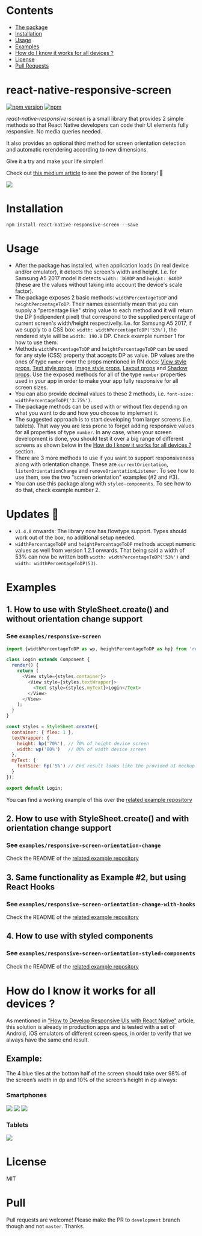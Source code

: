 # Contents
* [The package](#react-native-responsive-screen)
* [Installation](#installation)
* [Usage](#usage)
* [Examples](#examples)
* [How do I know it works for all devices ?](#example)
* [License](#license)
* [Pull Requests](#pull)

# react-native-responsive-screen

[![npm version](https://badge.fury.io/js/react-native-responsive-screen.svg)](https://www.npmjs.com/package/react-native-responsive-screen)
[![npm](https://img.shields.io/npm/dm/react-native-responsive-screen.svg)]()

<i>react-native-responsive-screen</i> is a small library that provides 2 simple methods so that React Native developers can code their UI elements fully responsive. No media queries needed.

It also provides an optional third method for screen orientation detection and automatic rerendering according to new dimensions.

Give it a try and make your life simpler! 

Check out [this medium article](https://medium.com/react-native-training/build-responsive-react-native-views-for-any-device-and-support-orientation-change-1c8beba5bc23) to see the power of the library! 🚀

<img src="https://cdn-images-1.medium.com/max/800/1*BWpx3uRPlWByahoXA6M-BQ.jpeg" />

# Installation

`npm install react-native-responsive-screen --save`

# Usage
* After the package has installed, when application loads (in real device and/or emulator), it detects the screen's width and height. I.e. for Samsung A5 2017 model it detects `width: 360DP` and `height: 640DP` (these are the values without taking into account the device's scale factor).
* The package exposes 2 basic methods: `widthPercentageToDP` and `heightPercentageToDP`. Their names essentially mean that you can supply a "percentage like" string value to each method and it will return the DP (indipendent pixel) that correspond to the supplied percentage of current screen's width/height respectivelly. I.e. for Samsung A5 2017, if we supply to a CSS box: `width: widthPercentageToDP('53%')`, the rendered style will be `width: 190.8` DP. Check example number 1 for how to use them.
* Methods `widthPercentageToDP` and `heightPercentageToDP` can be used for any style (CSS) property that accepts DP as value. DP values are the ones of type `number` over the props mentioned in RN docs: [View style props](https://facebook.github.io/react-native/docs/view-style-props.html), [Text style props](https://facebook.github.io/react-native/docs/text-style-props.html), [Image style props](https://facebook.github.io/react-native/docs/image-style-props.html), [Layout props](https://facebook.github.io/react-native/docs/layout-props.html) and [Shadow props](https://facebook.github.io/react-native/docs/shadow-props.html). Use the exposed methods for all of the type `number` properties used in your app in order to make your app fully responsive for all screen sizes.
* You can also provide decimal values to these 2 methods, i.e. `font-size: widthPercentageToDP('3.75%')`.
* The package methods can be used with or without flex depending on what you want to do and how you choose to implement it.
* The suggested approach is to start developing from larger screens (i.e. tablets). That way you are less prone to forget adding responsive values for all properties of type `number`. In any case, when your screen development is done, you should test it over a big range of different screens as shown below in the [How do I know it works for all devices ?](#example) section.
* There are 3 more methods to use if you want to support responsiveness along with orientation change. These are `currentOrientation`, `listenOrientationChange` and `removeOrientationListener`. To see how to use them, see the two "screen orientation" examples (#2 and #3).
* You can use this package along with `styled-components`. To see how to do that, check example number 2.

# Updates 🚀
* `v1.4.0` onwards: The library now has flowtype support. Types should work out of the box, no additional setup needed.
* `widthPercentageToDP` and `heightPercentageToDP` methods accept numeric values as well from version 1.2.1 onwards. That being said a width of 53% can now be written both `width: widthPercentageToDP('53%')` and `width: widthPercentageToDP(53)`.

# Examples

## 1. How to use with StyleSheet.create() and without orientation change support
### See `examples/responsive-screen`

```javascript
import {widthPercentageToDP as wp, heightPercentageToDP as hp} from 'react-native-responsive-screen';

class Login extends Component {
  render() {
    return (
      <View style={styles.container}>
        <View style={styles.textWrapper}>
          <Text style={styles.myText}>Login</Text>
        </View>
      </View>
    );
  }
}

const styles = StyleSheet.create({
  container: { flex: 1 },
  textWrapper: {
    height: hp('70%'), // 70% of height device screen
    width: wp('80%')   // 80% of width device screen
  },
  myText: {
    fontSize: hp('5%') // End result looks like the provided UI mockup
  }
});

export default Login;
```
You can find a working example of this over the [related example repository](https://github.com/marudy/react-native-responsive-screen/blob/master/examples/responsive-screen/README.md)


## 2. How to use with StyleSheet.create() and with orientation change support
### See `examples/responsive-screen-orientation-change`
Check the README of the [related example repository](https://github.com/marudy/react-native-responsive-screen/blob/master/examples/responsive-screen-orientation-change/README.md)

## 3. Same functionality as Example #2, but using React Hooks
### See `examples/responsive-screen-orientation-change-with-hooks`
Check the README of the [related example repository](https://github.com/marudy/react-native-responsive-screen-with-hooks/blob/master/examples/responsive-screen-orientation-change/README.md)

## 4. How to use with styled components
### See `examples/responsive-screen-orientation-styled-components`
Check the README of the [related example repository](https://github.com/marudy/react-native-responsive-screen/blob/master/examples/responsive-screen-styled-components/README.md)


# How do I know it works for all devices ?

As mentioned in ["How to Develop Responsive UIs with React Native"](https://medium.com/building-with-react-native/how-to-develop-responsive-uis-with-react-native-1x03-a448097c9503) article, this solution is already in production apps and is tested with a set of Android, iOS emulators of different screen specs, in order to verify that we always have the same end result.

## Example:
The 4 blue tiles at the bottom half of the screen should take over 98% of the screen’s width in dp and 10% of the screen’s height in dp always:

### Smartphones
<img src="https://cdn-images-1.medium.com/max/800/1*aoIGDVNrcvIw_4NRqRtHTA.png" />
<img src="https://cdn-images-1.medium.com/max/800/1*Yl9k-Lxg9jxJ9g00qmRlIA.png" />
<img src="https://cdn-images-1.medium.com/max/800/1*rE43O18nt4_ECUvXr_fSZA.png" />

### Tablets
<img src="https://cdn-images-1.medium.com/max/800/1*3uJUPxITidUJAokwB8BokQ.png" />

# License

MIT

# Pull

Pull requests are welcome! Please make the PR to `development` branch though and not `master`. Thanks.
